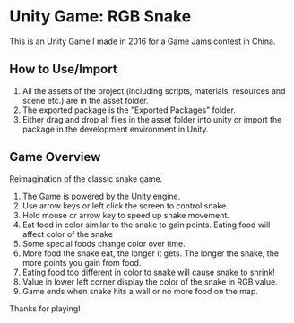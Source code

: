 # Unity Game: RGB Snake
This is an Unity Game I made in 2016 for a Game Jams contest in China.

## How to Use/Import
1. All the assets of the project (including scripts, materials, resources and scene etc.) are in the asset folder.
2. The exported package is the "Exported Packages" folder.
3. Either drag and drop all files in the asset folder into unity or import the package in the development environment in Unity.

## Game Overview

Reimagination of the classic snake game.

1. The Game is powered by the Unity engine.
2. Use arrow keys or left click the screen to control snake.
3. Hold mouse or arrow key to speed up snake movement.
4. Eat food in color similar to the snake to gain points. Eating food will affect color of the snake
5. Some special foods change color over time.
6. More food the snake eat, the longer it gets. The longer the snake, the more points you gain from food.
7. Eating food too different in color to snake will cause snake to shrink!
8. Value in lower left corner display the color of the snake in RGB value.
9. Game ends when snake hits a wall or no more food on the map.

Thanks for playing!
